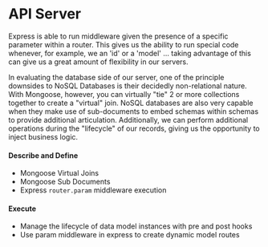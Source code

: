 # API Server

Express is able to run middleware given the presence of a specific parameter within a router. This gives us the ability to run special code whenever, for example, we an 'id' or a 'model' ... taking advantage of this can give us a great amount of flexibility in our servers.

In evaluating the database side of our server, one of the principle downsides to NoSQL Databases is their decidedly non-relational nature. With Mongoose, however, you can virtually "tie" 2 or more collections together to create a "virtual" join. NoSQL databases are also very capable when they make use of sub-documents to embed schemas within schemas to provide additional articulation. Additionally, we can perform additional operations during the "lifecycle" of our records, giving us the opportunity to inject business logic.

#### Describe and Define

- Mongoose Virtual Joins
- Mongoose Sub Documents
- Express `router.param` middleware execution

#### Execute

- Manage the lifecycle of data model instances with pre and post hooks
- Use param middleware in express to create dynamic model routes
